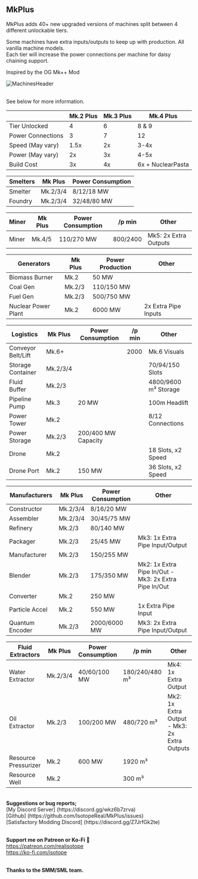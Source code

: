 
MkPlus
------------------------

MkPlus adds 40+ new upgraded versions of machines split between 4 different unlockable tiers.

Some machines have extra inputs/outputs to keep up with production. All vanilla machine models.\
Each tier will increase the power connections per machine for daisy chaining support.

Inspired by the OG Mk++ Mod

![MachinesHeader](https://i.imgur.com/YzI9fJY.png)

\
See below for more information.

|          | Mk.2 Plus | Mk.3 Plus | Mk.4 Plus |
| -------- | -------- | -------- | ------- |
| Tier Unlocked      | 4     | 6   | 8 & 9     |
| Power Connections  | 3     | 7   | 12    |
| Speed (May vary)   | 1.5x  | 2x  | 3-4x  |
| Power (May vary)   | 2x    | 3x  | 4-5x  |
| Build Cost         | 3x    | 4x  | 6x + NuclearPasta |


| Smelters  | Mk Plus  | Power Consumption | 
| --------- | --------- | --------- |
| Smelter  | Mk.2/3/4 | 8/12/18 MW |
| Foundry  | Mk.2/3/4 | 32/48/80 MW |


| Miner  | Mk Plus  | Power Consumption  | /p min  | Other  | 
| --------- | --------- | --------- | --------- | --------- |
| Miner  | Mk.4/5 | 110/270 MW | 800/2400 |  Mk5: 2x Extra Outputs |


| Generators  | Mk Plus  | Power Production  | Other  | 
| --------- | --------- | --------- | --------- |
| Biomass Burner      | Mk.2     | 50 MW      |    |
| Coal Gen            | Mk.2/3   | 110/150 MW |  |
| Fuel Gen            | Mk.2/3   | 500/750 MW |  |
| Nuclear Power Plant  | Mk.2       | 6000 MW    | 2x Extra Pipe Inputs |


| Logistics  | Mk Plus  | Power Consumption  | /p min  | Other  | 
| --------- | --------- | --------- | --------- | --------- |
| Conveyor Belt/Lift  | Mk.6+ |  | 2000 |  Mk.6 Visuals  |
| Storage Container   | Mk.2/3/4 |  |  |  70/94/150 Slots  |
| Fluid Buffer       | Mk.2/3 |  |  |  4800/9600 m³ Storage |
| Pipeline Pump      | Mk.3 | 20 MW |  |  100m Headlift  |
| Power Tower        | Mk.2 |  |  |  8/12 Connections |
| Power Storage      | Mk.2/3 |  200/400 MW Capacity  | |
| Drone               | Mk.2 |  |  | 18 Slots, x2 Speed  |
| Drone Port         | Mk.2 | 150 MW |  | 36 Slots, x2 Speed |


| Manufacturers  | Mk Plus  | Power Consumption  | Other  | 
| --------- | --------- | --------- | --------- |
| Constructor     | Mk.2/3/4 | 8/16/20 MW |   |
| Assembler       | Mk.2/3/4 | 30/45/75 MW |   |
| Refinery        | Mk.2/3 | 80/140 MW |   |
| Packager        | Mk.2/3 | 25/45 MW |  Mk3: 1x Extra Pipe Input/Output |
| Manufacturer    | Mk.2/3 | 150/255 MW |   |
| Blender         | Mk.2/3 | 175/350 MW |  Mk2: 1x Extra Pipe In/Out - Mk3: 2x Extra Pipe In/Out |
| Converter       | Mk.2 |  250 MW |   |
| Particle Accel  | Mk.2 | 550 MW |  1x Extra Pipe Input  |
| Quantum Encoder  | Mk.2/3 | 2000/6000 MW |  Mk3: 2x Extra Pipe Input/Output  |


| Fluid Extractors  | Mk Plus  | Power Consumption  | /p min  | Other  | 
| --------- | --------- | --------- | --------- | --------- |
| Water Extractor      | Mk.2/3/4 | 40/60/100 MW | 180/240/480 m³ |  Mk4: 1x Extra Output  |
| Oil Extractor        | Mk.2/3 | 100/200 MW | 480/720 m³ |  Mk2: 1x Extra Output - Mk3: 2x Extra Outputs  |
| Resource Pressurizer  | Mk.2 | 600 MW | 1920 m³ |    |
| Resource Well        | Mk.2 |  | 300 m³ |    |


</br>
<strong>Suggestions or bug reports;</strong></br>
[My Discord Server] (https://discord.gg/wkz6b7zrva)
</br>
[Github] (https://github.com/IsotopeReal/MkPlus/issues)</br>
[Satisfactory Modding Discord] (https://discord.gg/Z7JrfGk2te)</br>
</br>

<strong>Support me on Patreon or Ko-Fi </strong>💙</br>
https://patreon.com/realisotope </br>
https://ko-fi.com/isotope

</br>
<strong>Thanks to the SMM/SML team.</strong>
